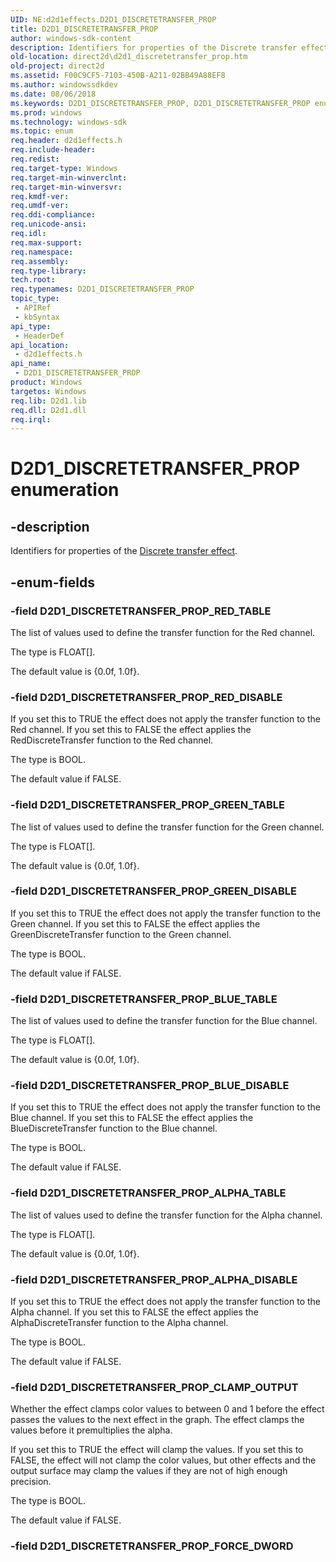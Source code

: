 ```yaml
---
UID: NE:d2d1effects.D2D1_DISCRETETRANSFER_PROP
title: D2D1_DISCRETETRANSFER_PROP
author: windows-sdk-content
description: Identifiers for properties of the Discrete transfer effect.
old-location: direct2d\d2d1_discretetransfer_prop.htm
old-project: direct2d
ms.assetid: F00C9CF5-7103-450B-A211-02BB49A88EF8
ms.author: windowssdkdev
ms.date: 08/06/2018
ms.keywords: D2D1_DISCRETETRANSFER_PROP, D2D1_DISCRETETRANSFER_PROP enumeration [Direct2D], D2D1_DISCRETETRANSFER_PROP_ALPHA_DISABLE, D2D1_DISCRETETRANSFER_PROP_ALPHA_TABLE, D2D1_DISCRETETRANSFER_PROP_BLUE_DISABLE, D2D1_DISCRETETRANSFER_PROP_BLUE_TABLE, D2D1_DISCRETETRANSFER_PROP_CLAMP_OUTPUT, D2D1_DISCRETETRANSFER_PROP_GREEN_DISABLE, D2D1_DISCRETETRANSFER_PROP_GREEN_TABLE, D2D1_DISCRETETRANSFER_PROP_RED_DISABLE, D2D1_DISCRETETRANSFER_PROP_RED_TABLE, d2d1effects/D2D1_DISCRETETRANSFER_PROP, d2d1effects/D2D1_DISCRETETRANSFER_PROP_ALPHA_DISABLE, d2d1effects/D2D1_DISCRETETRANSFER_PROP_ALPHA_TABLE, d2d1effects/D2D1_DISCRETETRANSFER_PROP_BLUE_DISABLE, d2d1effects/D2D1_DISCRETETRANSFER_PROP_BLUE_TABLE, d2d1effects/D2D1_DISCRETETRANSFER_PROP_CLAMP_OUTPUT, d2d1effects/D2D1_DISCRETETRANSFER_PROP_GREEN_DISABLE, d2d1effects/D2D1_DISCRETETRANSFER_PROP_GREEN_TABLE, d2d1effects/D2D1_DISCRETETRANSFER_PROP_RED_DISABLE, d2d1effects/D2D1_DISCRETETRANSFER_PROP_RED_TABLE, direct2d.d2d1_discretetransfer_prop
ms.prod: windows
ms.technology: windows-sdk
ms.topic: enum
req.header: d2d1effects.h
req.include-header: 
req.redist: 
req.target-type: Windows
req.target-min-winverclnt: 
req.target-min-winversvr: 
req.kmdf-ver: 
req.umdf-ver: 
req.ddi-compliance: 
req.unicode-ansi: 
req.idl: 
req.max-support: 
req.namespace: 
req.assembly: 
req.type-library: 
tech.root: 
req.typenames: D2D1_DISCRETETRANSFER_PROP
topic_type:
 - APIRef
 - kbSyntax
api_type:
 - HeaderDef
api_location:
 - d2d1effects.h
api_name:
 - D2D1_DISCRETETRANSFER_PROP
product: Windows
targetos: Windows
req.lib: D2d1.lib
req.dll: D2d1.dll
req.irql: 
---
```


# D2D1_DISCRETETRANSFER_PROP enumeration


## -description


Identifiers for properties of the <a href="https://msdn.microsoft.com/5A612002-2B1D-4FC3-B364-AACD9FD44BEC">Discrete transfer effect</a>.


## -enum-fields




### -field D2D1_DISCRETETRANSFER_PROP_RED_TABLE

The list of values used to define the transfer function for the Red channel.
          

The type is FLOAT[].

The default value is {0.0f, 1.0f}.


### -field D2D1_DISCRETETRANSFER_PROP_RED_DISABLE

If you set this to TRUE the effect does not apply the transfer function to the Red channel. 
          If you set this to FALSE the effect applies the RedDiscreteTransfer function to the Red channel.
          

The type is BOOL.

The default value if FALSE.


### -field D2D1_DISCRETETRANSFER_PROP_GREEN_TABLE

The list of values used to define the transfer function for the Green channel.
          

The type is FLOAT[].

The default value is {0.0f, 1.0f}.


### -field D2D1_DISCRETETRANSFER_PROP_GREEN_DISABLE

If you set this to TRUE the effect does not apply the transfer function to the Green channel. 
          If you set this to FALSE the effect applies the GreenDiscreteTransfer function to the Green channel.
          

The type is BOOL.

The default value if FALSE.


### -field D2D1_DISCRETETRANSFER_PROP_BLUE_TABLE

The list of values used to define the transfer function for the Blue channel.
          

The type is FLOAT[].

The default value is {0.0f, 1.0f}.


### -field D2D1_DISCRETETRANSFER_PROP_BLUE_DISABLE

If you set this to TRUE the effect does not apply the transfer function to the Blue channel. 
          If you set this to FALSE the effect applies the BlueDiscreteTransfer function to the Blue channel.
          

The type is BOOL.

The default value if FALSE.


### -field D2D1_DISCRETETRANSFER_PROP_ALPHA_TABLE

The list of values used to define the transfer function for the Alpha channel.
          

The type is FLOAT[].

The default value is {0.0f, 1.0f}.


### -field D2D1_DISCRETETRANSFER_PROP_ALPHA_DISABLE

If you set this to TRUE the effect does not apply the transfer function to the Alpha channel. 
          If you set this to FALSE the effect applies the AlphaDiscreteTransfer function to the Alpha channel.
          

The type is BOOL.

The default value if FALSE.


### -field D2D1_DISCRETETRANSFER_PROP_CLAMP_OUTPUT

Whether the effect clamps color values to between 0 and 1 before the effect passes the values to the next effect in the graph. 
          The effect clamps the values before it premultiplies the alpha.

          

If you set this to TRUE the effect will clamp the values. If you set this to FALSE, the effect will not clamp the color values, 
          but other effects and the output surface may clamp the values if they are not of high enough precision.

The type is BOOL.

The default value if FALSE.


### -field D2D1_DISCRETETRANSFER_PROP_FORCE_DWORD



